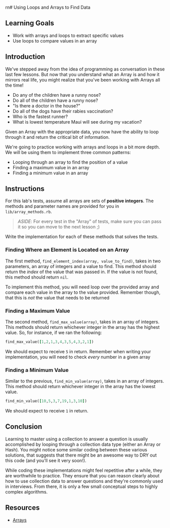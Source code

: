 rn# Using Loops and Arrays to Find Data

## Learning Goals

- Work with arrays and loops to extract specific values
- Use loops to compare values in an array

## Introduction

We've stepped away from the idea of programming as conversation in these last
few lessons. But now that you understand what an Array is and how it mirrors
real life, you might realize that you've been working with Arrays all the time!

* Do any of the children have a runny nose?
* Do all of the children have a runny nose?
* "Is there a doctor in the house?"
* Do all of the dogs have their rabies vaccination?
* Who is the fastest runner?
* What is lowest temperature Maui will see during my vacation?

Given an Array with the appropriate data, you now have the ability to loop
through it and return the critical bit of information.

We're going to practice working with arrays and loops in a bit
more depth. We will be using them to implement three common patterns:

- Looping through an array to find the position of a value
- Finding a maximum value in an array
- Finding a minimum value in an array

## Instructions

For this lab's tests, assume all arrays are sets of **positive integers**. The
methods and parameter names are provided for you in `lib/array_methods.rb`.

> *ASIDE*: For every test in the "Array" of tests, make sure you can pass it so
> you can move to the next lesson ;)

Write the implementation for each of these methods that solves the tests.

### Finding Where an Element is Located on an Array

The first method, `find_element_index(array, value_to_find)`, takes in two
parameters, an array of integers and a value to find. This method should
return the _index_ of the value that was passed in. If the value is not found,
this method should return `nil`.

To implement this method, you will need loop over the provided array and compare
each value in the array to the value provided. Remember though, that this is
_not_ the value that needs to be returned

### Finding a Maximum Value

The second method, `find_max_value(array)`, takes in an array of integers. This
methods should return whichever integer in the array has the highest value. So,
for instance, if we ran the following:

```ruby
find_max_value([1,2,1,3,4,3,5,4,3,2,1])
```

We should expect to receive `5` in return. Remember when writing your
implementation, you will need to check _every_ number in a given array

### Finding a Minimum Value

Similar to the previous, `find_min_value(array)`, takes in an array of integers.
This method should return whichever integer in the array has the lowest value.

```ruby
find_min_value([10,5,3,7,19,1,3,10])
```

We should expect to receive `1` in return.

## Conclusion

Learning to master using a collection to answer a question is usually
accomplished by looping through a collection data type (either an Array or
Hash). You might notice some similar coding between these various solutions,
that suggests that there might be an awesome way to DRY out this code (and
you'll see it very soon!).

While coding these implementations might feel repetitive after a while, they
are worthwhile to practice.  They ensure that you can reason clearly about how
to use collection data to answer questions and they're commonly used in
interviews.  From there, it is only a few small conceptual steps to highly
complex algorithms.

## Resources

- [Arrays](https://ruby-doc.org/core-2.5.3/Array.html)
